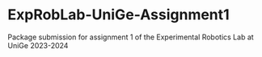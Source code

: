 # ExpRobLab-UniGe-Assignment1
Package submission for assignment 1 of the Experimental Robotics Lab at UniGe 2023-2024
